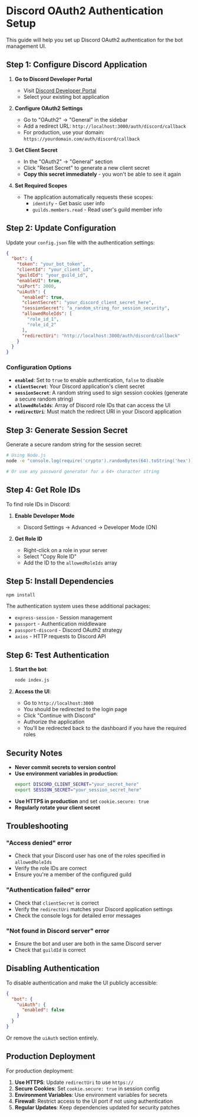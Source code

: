 # Discord OAuth2 Authentication Setup

This guide will help you set up Discord OAuth2 authentication for the bot management UI.

## Step 1: Configure Discord Application

1. **Go to Discord Developer Portal**
   - Visit [Discord Developer Portal](https://discord.com/developers/applications)
   - Select your existing bot application

2. **Configure OAuth2 Settings**
   - Go to "OAuth2" → "General" in the sidebar
   - Add a redirect URL: `http://localhost:3000/auth/discord/callback`
   - For production, use your domain: `https://yourdomain.com/auth/discord/callback`

3. **Get Client Secret**
   - In the "OAuth2" → "General" section
   - Click "Reset Secret" to generate a new client secret
   - **Copy this secret immediately** - you won't be able to see it again

4. **Set Required Scopes**
   - The application automatically requests these scopes:
     - `identify` - Get basic user info
     - `guilds.members.read` - Read user's guild member info

## Step 2: Update Configuration

Update your `config.json` file with the authentication settings:

```json
{
  "bot": {
    "token": "your_bot_token",
    "clientId": "your_client_id",
    "guildId": "your_guild_id",
    "enableUI": true,
    "uiPort": 3000,
    "uiAuth": {
      "enabled": true,
      "clientSecret": "your_discord_client_secret_here",
      "sessionSecret": "a_random_string_for_session_security",
      "allowedRoleIds": [
        "role_id_1",
        "role_id_2"
      ],
      "redirectUri": "http://localhost:3000/auth/discord/callback"
    }
  }
}
```

### Configuration Options

- **`enabled`**: Set to `true` to enable authentication, `false` to disable
- **`clientSecret`**: Your Discord application's client secret
- **`sessionSecret`**: A random string used to sign session cookies (generate a secure random string)
- **`allowedRoleIds`**: Array of Discord role IDs that can access the UI
- **`redirectUri`**: Must match the redirect URI in your Discord application

## Step 3: Generate Session Secret

Generate a secure random string for the session secret:

```bash
# Using Node.js
node -e "console.log(require('crypto').randomBytes(64).toString('hex'))"

# Or use any password generator for a 64+ character string
```

## Step 4: Get Role IDs

To find role IDs in Discord:

1. **Enable Developer Mode**
   - Discord Settings → Advanced → Developer Mode (ON)

2. **Get Role ID**
   - Right-click on a role in your server
   - Select "Copy Role ID"
   - Add the ID to the `allowedRoleIds` array

## Step 5: Install Dependencies

```bash
npm install
```

The authentication system uses these additional packages:
- `express-session` - Session management
- `passport` - Authentication middleware
- `passport-discord` - Discord OAuth2 strategy
- `axios` - HTTP requests to Discord API

## Step 6: Test Authentication

1. **Start the bot**:
   ```bash
   node index.js
   ```

2. **Access the UI**:
   - Go to `http://localhost:3000`
   - You should be redirected to the login page
   - Click "Continue with Discord"
   - Authorize the application
   - You'll be redirected back to the dashboard if you have the required roles

## Security Notes

- **Never commit secrets to version control**
- **Use environment variables in production**:
  ```bash
  export DISCORD_CLIENT_SECRET="your_secret_here"
  export SESSION_SECRET="your_session_secret_here"
  ```
- **Use HTTPS in production** and set `cookie.secure: true`
- **Regularly rotate your client secret**

## Troubleshooting

### "Access denied" error
- Check that your Discord user has one of the roles specified in `allowedRoleIds`
- Verify the role IDs are correct
- Ensure you're a member of the configured guild

### "Authentication failed" error
- Check that `clientSecret` is correct
- Verify the `redirectUri` matches your Discord application settings
- Check the console logs for detailed error messages

### "Not found in Discord server" error
- Ensure the bot and user are both in the same Discord server
- Check that `guildId` is correct

## Disabling Authentication

To disable authentication and make the UI publicly accessible:

```json
{
  "bot": {
    "uiAuth": {
      "enabled": false
    }
  }
}
```

Or remove the `uiAuth` section entirely.

## Production Deployment

For production deployment:

1. **Use HTTPS**: Update `redirectUri` to use `https://`
2. **Secure Cookies**: Set `cookie.secure: true` in session config
3. **Environment Variables**: Use environment variables for secrets
4. **Firewall**: Restrict access to the UI port if not using authentication
5. **Regular Updates**: Keep dependencies updated for security patches